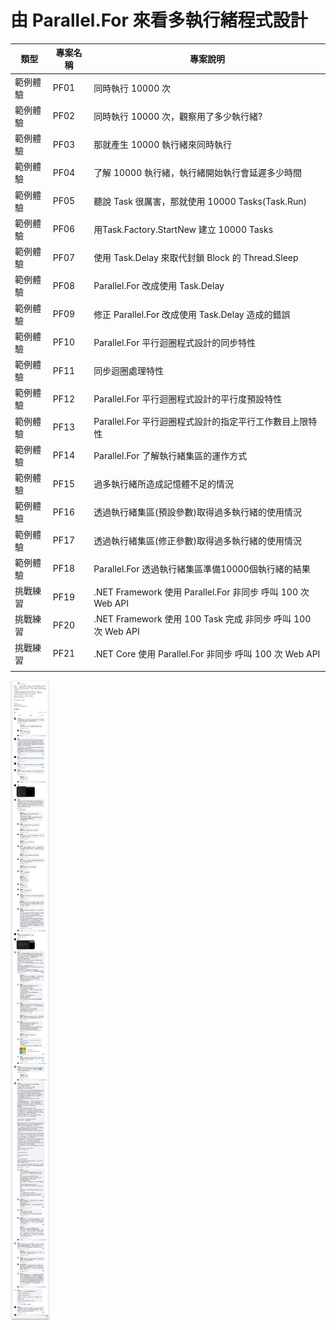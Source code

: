 # 由 Parallel.For 來看多執行緒程式設計

|類型|專案名稱|專案說明|
|-|-|-|
|範例體驗|PF01|同時執行 10000 次|
|範例體驗|PF02|同時執行 10000 次，觀察用了多少執行緒?|
|範例體驗|PF03|那就產生 10000 執行緒來同時執行|
|範例體驗|PF04|了解 10000 執行緒，執行緒開始執行會延遲多少時間|
|範例體驗|PF05|聽說 Task 很厲害，那就使用 10000 Tasks(Task.Run)|
|範例體驗|PF06|用Task.Factory.StartNew 建立 10000 Tasks|
|範例體驗|PF07|使用 Task.Delay 來取代封鎖 Block 的 Thread.Sleep|
|範例體驗|PF08|Parallel.For 改成使用 Task.Delay|
|範例體驗|PF09|修正 Parallel.For 改成使用 Task.Delay 造成的錯誤|
|範例體驗|PF10|Parallel.For 平行迴圈程式設計的同步特性|
|範例體驗|PF11|同步迴圈處理特性|
|範例體驗|PF12|Parallel.For 平行迴圈程式設計的平行度預設特性|
|範例體驗|PF13|Parallel.For 平行迴圈程式設計的指定平行工作數目上限特性|
|範例體驗|PF14|Parallel.For 了解執行緒集區的運作方式|
|範例體驗|PF15|過多執行緒所造成記憶體不足的情況|
|範例體驗|PF16|透過執行緒集區(預設參數)取得過多執行緒的使用情況|
|範例體驗|PF17|透過執行緒集區(修正參數)取得過多執行緒的使用情況|
|範例體驗|PF18|Parallel.For 透過執行緒集區準備10000個執行緒的結果|
|挑戰練習|PF19|.NET Framework 使用 Parallel.For 非同步 呼叫 100 次 Web API|
|挑戰練習|PF20|.NET Framework 使用 100 Task 完成 非同步 呼叫 100 次 Web API|
|挑戰練習|PF21|.NET Core 使用 Parallel.For 非同步 呼叫 100 次 Web API|
||||

![由 Parallel.For 來看多執行緒程式設計](用最快的速度完成他，不考慮CPU記憶體.png)

